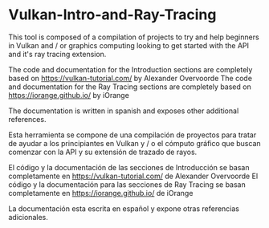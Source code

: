 # Vulkan-Intro-and-Ray-Tracing
This tool is composed of a compilation of projects to try and help beginners in Vulkan and / or graphics computing looking to get started with the API and it's ray tracing extension.

The code and documentation for the Introduction sections are completely based on https://vulkan-tutorial.com/ by Alexander Overvoorde The code and documentation for the Ray Tracing sections are completely based on https://iorange.github.io/ by iOrange

The documentation is written in spanish and exposes other additional references.

Esta herramienta se compone de una compilación de proyectos para tratar de ayudar a los principiantes en Vulkan y / o el cómputo gráfico que buscan comenzar con la API y su extensión de trazado de rayos.

El código y la documentación de las secciones de Introducción se basan completamente en https://vulkan-tutorial.com/ de Alexander Overvoorde El código y la documentación para las secciones de Ray Tracing se basan completamente en https://iorange.github.io/ de iOrange

La documentación esta escrita en español y expone otras referencias adicionales.